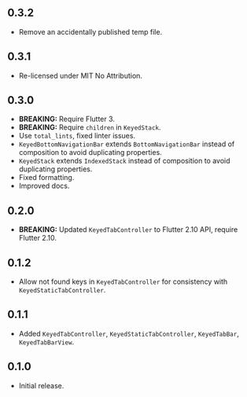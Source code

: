 ## 0.3.2

* Remove an accidentally published temp file.

## 0.3.1

* Re-licensed under MIT No Attribution.

## 0.3.0

* **BREAKING:** Require Flutter 3.
* **BREAKING:** Require `children` in `KeyedStack`.
* Use `total_lints`, fixed linter issues.
* `KeyedBottomNavigationBar` extends `BottomNavigationBar` instead of composition to avoid duplicating properties.
* `KeyedStack` extends `IndexedStack` instead of composition to avoid duplicating properties.
* Fixed formatting.
* Improved docs.

## 0.2.0

* **BREAKING:** Updated `KeyedTabController` to Flutter 2.10 API, require Flutter 2.10.

## 0.1.2

* Allow not found keys in `KeyedTabController` for consistency with `KeyedStaticTabController`.

## 0.1.1

* Added `KeyedTabController`, `KeyedStaticTabController`, `KeyedTabBar`, `KeyedTabBarView`.

## 0.1.0

* Initial release.
